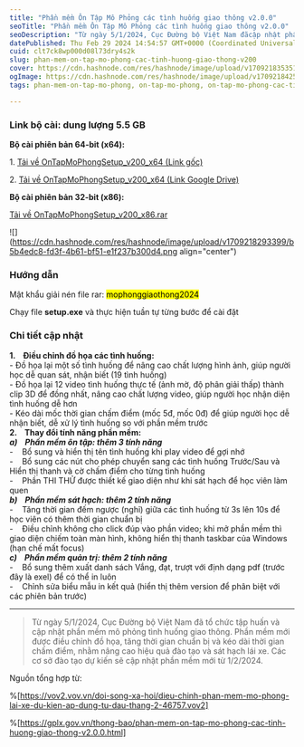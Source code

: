 ```yaml
---
title: "Phần mềm Ôn Tập Mô Phỏng các tình huống giao thông v2.0.0"
seoTitle: "Phần mềm Ôn Tập Mô Phỏng các tình huống giao thông v2.0.0"
seoDescription: "Từ ngày 5/1/2024, Cục Đường bộ Việt Nam đãcập nhật phần mềm mô phỏng tình huống giao thông. Các cơ sở đào tạo dự kiến sẽ cập nhật phần mềm mới từ 1/2/2024."
datePublished: Thu Feb 29 2024 14:54:57 GMT+0000 (Coordinated Universal Time)
cuid: clt7ck8wp000d08l73dry4s2k
slug: phan-mem-on-tap-mo-phong-cac-tinh-huong-giao-thong-v200
cover: https://cdn.hashnode.com/res/hashnode/image/upload/v1709218353519/a4228f91-03d0-46ec-8ae3-37cfa760bc3c.png
ogImage: https://cdn.hashnode.com/res/hashnode/image/upload/v1709218425130/6d2e49e0-bfb5-4388-9577-8fc13a4ee6d2.png
tags: phan-mem-on-tap-mo-phong, on-tap-mo-phong, on-tap-mo-phong-cac-tinh-huong-giao-thong, on-tap-mo-phong-v200

---
```


### Link bộ cài: dung lượng **5.5 GB**

**Bộ cài phiên bản 64-bit (x64):**

1. [Tải về OnTapMoPhongSetup\_v200\_x64 (Link gốc)](https://www.mophonggiaothong.com/PMMP/OnTapMoPhong/OnTapMoPhongSetup_v200_x64.rar)

2. [Tải về OnTapMoPhongSetup\_v200\_x64 (Link Google Drive)](https://drive.google.com/file/d/1aFXHuYWF_bCNk_zrQ22hA0yW8WKVqk3L/view?usp=sharing)

**Bộ cài phiên bản 32-bit (x86):**

[Tải về OnTapMoPhongSetup\_v200\_x86.rar](https://www.mophonggiaothong.com/PMMP/OnTapMoPhong/OnTapMoPhongSetup_v200_x86.rar)

![](https://cdn.hashnode.com/res/hashnode/image/upload/v1709218293399/b5b4edc8-fd3f-4b61-bf51-e1f237b300d4.png align="center")

### Hướng dẫn

Mật khẩu giải nén file rar: <mark>mophonggiaothong2024</mark>

Chạy file **setup.exe** và thực hiện tuần tự từng bước để cài đặt

### Chi tiết cập nhật

**1.    Điều chỉnh đồ họa các tình huống:** [  
](https://www.mophonggiaothong.com/PMMP/OnTapMoPhong/OnTapMoPhongSetup_v200_x64.rar)\- Đồ họa lại một số tình huống để nâng cao chất lượng hình ảnh, giúp người học dễ quan sát, nhận biết (19 tình huống)  
\- Đồ họa lại 12 video tình huống thực tế (ảnh mờ, độ phân giải thấp) thành clip 3D để đồng nhất, nâng cao chất lượng video, giúp người học nhận diện tình huống dễ hơn  
\- Kéo dài mốc thời gian chấm điểm (mốc 5đ, mốc 0đ) để giúp người học dễ nhận biết, dễ xử lý tình huống so với phần mềm trước  
**2.    Thay đổi tính năng phần mềm:**  
***a)    Phần mềm ôn tập: thêm 3 tính năng***  
\-    Bổ sung và hiển thị tên tình huống khi play video để gợi nhớ  
\-    Bổ sung các nút cho phép chuyển sang các tình huống Trước/Sau và Hiển thị thanh và cờ chấm điểm cho từng tình huống   
\-    Phần THI THỬ được thiết kế giao diện như khi sát hạch để học viên làm quen  
***b)    Phần mềm sát hạch: thêm 2 tính năng***  
\-    Tăng thời gian đếm ngược (nghỉ) giữa các tình huống từ 3s lên 10s để học viên có thêm thời gian chuẩn bị  
\-    Điều chỉnh không cho click đúp vào phần video; khi mở phần mềm thì giao diện chiếm toàn màn hình, không hiển thị thanh taskbar của Windows (hạn chế mất focus)  
***c)    Phần mềm quản trị: thêm 2 tính năng***  
\-    Bổ sung thêm xuất danh sách Vắng, đạt, trượt với định dạng pdf (trước đây là exel) để có thể in luôn  
\-    Chỉnh sửa biểu mẫu in kết quả (hiển thị thêm version để phân biệt với các phiên bản trước)

---

> Từ ngày 5/1/2024, Cục Đường bộ Việt Nam đã tổ chức tập huấn và cập nhật phần mềm mô phỏng tình huống giao thông. Phần mềm mới được điều chỉnh đồ họa, tăng thời gian chuẩn bị và kéo dài thời gian chấm điểm, nhằm nâng cao hiệu quả đào tạo và sát hạch lái xe. Các cơ sở đào tạo dự kiến sẽ cập nhật phần mềm mới từ 1/2/2024.

Nguồn tổng hợp từ:

%[https://vov2.vov.vn/doi-song-xa-hoi/dieu-chinh-phan-mem-mo-phong-lai-xe-du-kien-ap-dung-tu-dau-thang-2-46757.vov2] 

%[https://gplx.gov.vn/thong-bao/phan-mem-on-tap-mo-phong-cac-tinh-huong-giao-thong-v2.0.0.html]